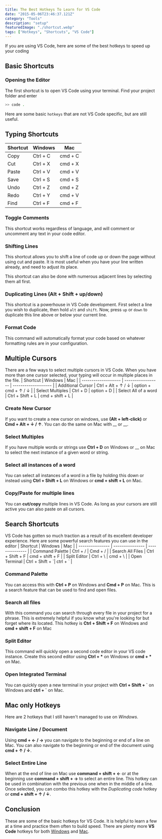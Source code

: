 ```yaml
---
title: The Best Hotkeys To Learn for VS Code
date: "2015-05-06T23:46:37.121Z"
category: "Tools"
description: "setup"
featuredImage: "./shortcut.webp"
tags: ["Hotkeys", "Shortcuts", "VS Code"]
---
```


If you are using VS Code, here are some of the best hotkeys to speed up your coding

## Basic Shortcuts

### Opening the Editor
The first shortcut is to open VS Code using your terminal. Find your project folder and enter

```bash
>> code .
```
  
Here are some basic `hotkeys` that are not VS Code specific, but are still useful.
  
## Typing Shortcuts
| Shortcut  | Windows    | Mac       |
| --------- | ---------- | --------- |
| Copy      | Ctrl + C   | cmd + C   |
| Cut       | Ctrl + X   | cmd + X   |
| Paste     | Ctrl + V   | cmd + V   |
| Save      | Ctrl + S   | cmd + S   |
| Undo      | Ctrl + Z   | cmd + Z   |
| Redo      | Ctrl + Y   | cmd + V   |
| Find      | Ctrl + F   | cmd + F   |

### Toggle Comments
This shortcut works regardless of language, and will comment or uncomment any text in your code editor.

### Shifting Lines
This shortcut allows you to shift a line of code up or down the page without using cut and paste. It is most useful when you have your line written already, and need to adjust its place. 

This shortcut can also be done with numerous adjacent lines by selecting them all first.

### Duplicating Lines (Alt + Shift + up/down)
This shortcut is a powerhouse in VS Code development. First select a line you wish to duplicate, then hold `alt` and `shift`. Now, press `up` or `down` to duplicate this line above or below your current line.

### Format Code
This command will automatically format your code based on whatever formatting rules are in your configuration.

## Multiple Cursors
There are a few ways to select multiple cursors in VS Code. When you have more than one cursor selected, your typing will occur in multiple places in the file.
| Shortcut             | Windows            | Mac                  |
| -------------------- | ------------------ | -------------------- |
| Additional Cursor    | Ctrl + Alt + ↑ / ↓ | option + cmd + ↑ / ↓ |
| Select Multiples     | Ctrl + D           | option + D           |
| Select All of a word | Ctrl + Shift + L   | cmd + shift + L      |

### Create New Cursor
If you want to create a new cursor on windows, use **(Alt + left-click)** or **Cmd + Alt + ↓ / ↑**. You can do the same on Mac with __ or __.  

### Select Multiples
If you have multiple words or strings use **Ctrl + D** on Windows or __ on Mac to select the next instance of a given word or string. 

### Select all instances of a word
You can select all instances of a word in a file by holding this down or instead using **Ctrl + Shift + L** on Windows or **cmd + shift + L** on Mac.
  
### Copy/Paste for multiple lines
You can **cut/copy** multiple lines in VS Code. As long as your cursors are still active you can also paste on all cursors.

## Search Shortcuts
VS Code has gotten so much traction as a result of its excellent developer experience. Here are some powerful search features you can use in the editor
| Shortcut         | Windows          | Mac             |
| ---------------- | ---------------- | --------------- |
| Command Palette  | Ctrl + /         | Cmd + /         |
| Search All Files | Ctrl + Shift + F | cmd + shift + F |
| Split Editor     | Ctrl + \         | cmd + \         |
| Open Terminal    | Ctrl + Shift + \`| ctrl + \`       |


### Command Palette
You can access this with **Ctrl + P** on Windows and **Cmd + P** on Mac. This is a search feature that can be used to find and open files. 

### Search all files
With this command you can search through every file in your project for a phrase. This is extremely helpful if you know what you're looking for but forget where its located. This hotkey is **Ctrl + Shift + F** on Windows and **cmd + shift + F** on Mac

### Split Editor
This command will quickly open a second code editor in your VS code instance. Create this second editor using **Ctrl + \*** on Windows or **cmd + \*** on Mac.

### Open Integrated Terminal
You can quickly open a new terminal in your project with **Ctrl + Shift + \`** on Windows and **ctrl + \`** on Mac.

## Mac only Hotkeys
Here are 2 hotkeys that I still haven't managed to use on *Windows*.

### Navigate Line / Document 
Using **cmd + ← / →** you can navigate to the beginning or end of a line on Mac. You can also navigate to the beginning or end of the document using **cmd + ↑ / ↓**.

### Select Entire Line
When at the end of line on Mac use **command + shift + ←** or at the beginning use **command + shift + →** to select an entire line. This hotkey can be used in combination with the previous one when in the middle of a line. Once selected, you can combo this hotkey with the *Duplicating code* hotkey or **cmd + shift + ↑ / ↓**.

## Conclusion
These are some of the basic hotkeys for VS Code. It is helpful to learn a few at a time and practice them often to build speed. There are plenty more **VS Code** hotkeys for both [Windows](https://code.visualstudio.com/shortcuts/keyboard-shortcuts-windows.pdf) and [Mac](https://code.visualstudio.com/shortcuts/keyboard-shortcuts-macos.pdf).


